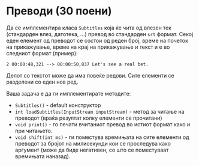 # Преводи (30 поени)

Да се имплементира класа `Subtitles` која ќе чита од влезен тек (стандарден влез, датотека, ...) превод во
стандарден `srt` формат. Секој еден елемент од преводот се состои од реден број, време на почеток на прикажување, време
на крај на прикажување и текст и е во следниот формат (пример):

`2 00:00:48,321 --> 00:00:50,837 Let's see a real bet.`

Делот со текстот може да има повеќе редови. Сите елементи се разделени со еден нов ред.

Ваша задача е да ги имплементирате методите:

- `Subtitles()` - default конструктор
- `int loadSubtitles(InputStream inputStream)` - метод за читање на преводот (враќа резултат колку елементи се
  прочитани)
- `void print()` - го печати вчитаниот превод во истиот формат како и при читањето.
- `void shift(int ms)` - ги поместува времињата на сите елементи од преводот за бројот на милисекунди кои се проследува
  како аргумент (може да биде негативен, со што се поместуваат времињата наназад).